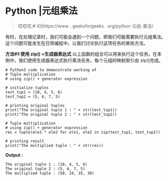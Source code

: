 # Python |元组乘法

> 哎哎哎:# t0]https://www . geeksforgeeks . org/python 元组-乘法/

有时，在处理记录时，我们可能会遇到一个问题，即我们可能需要执行元组乘法。这个问题可能发生在日常编程中。让我们讨论执行这项任务的某些方法。

**方法#1:使用 zip() +生成器表达式**
以上函数的组合可以用来执行这个任务。在本例中，我们使用生成器表达式执行乘法任务，每个元组的映射索引由 zip()完成。

```
# Python3 code to demonstrate working of
# Tuple multiplication
# using zip() + generator expression

# initialize tuples
test_tup1 = (10, 4, 5, 6)
test_tup2 = (5, 6, 7, 5)

# printing original tuples
print("The original tuple 1 : " + str(test_tup1))
print("The original tuple 2 : " + str(test_tup2))

# Tuple multiplication
# using zip() + generator expression
res = tuple(ele1 * ele2 for ele1, ele2 in zip(test_tup1, test_tup2))

# printing result
print("The multiplied tuple : " + str(res))
```

**Output :**

```
The original tuple 1 : (10, 4, 5, 6)
The original tuple 2 : (5, 6, 7, 5)
The multiplied tuple : (50, 24, 35, 30)

```